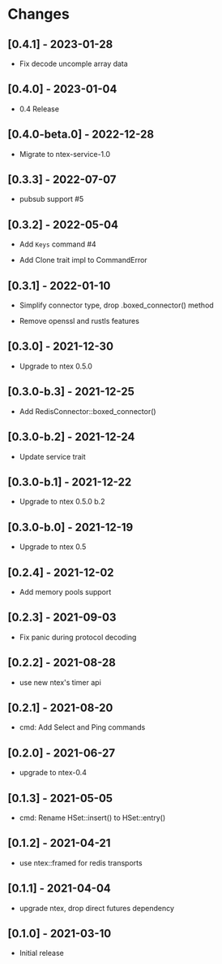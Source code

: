 # Changes

## [0.4.1] - 2023-01-28

* Fix decode uncomple array data

## [0.4.0] - 2023-01-04

* 0.4 Release

## [0.4.0-beta.0] - 2022-12-28

* Migrate to ntex-service-1.0

## [0.3.3] - 2022-07-07

* pubsub support #5

## [0.3.2] - 2022-05-04

* Add `Keys` command #4

* Add Clone trait impl to CommandError

## [0.3.1] - 2022-01-10

* Simplify connector type, drop .boxed_connector() method

* Remove openssl and rustls features

## [0.3.0] - 2021-12-30

* Upgrade to ntex 0.5.0

## [0.3.0-b.3] - 2021-12-25

* Add RedisConnector::boxed_connector()

## [0.3.0-b.2] - 2021-12-24

* Update service trait

## [0.3.0-b.1] - 2021-12-22

* Upgrade to ntex 0.5.0 b.2

## [0.3.0-b.0] - 2021-12-19

* Upgrade to ntex 0.5

## [0.2.4] - 2021-12-02

* Add memory pools support

## [0.2.3] - 2021-09-03

* Fix panic during protocol decoding

## [0.2.2] - 2021-08-28

* use new ntex's timer api

## [0.2.1] - 2021-08-20

* cmd: Add Select and Ping commands

## [0.2.0] - 2021-06-27

* upgrade to ntex-0.4

## [0.1.3] - 2021-05-05

* cmd: Rename HSet::insert() to HSet::entry()

## [0.1.2] - 2021-04-21

* use ntex::framed for redis transports

## [0.1.1] - 2021-04-04

* upgrade ntex, drop direct futures dependency

## [0.1.0] - 2021-03-10

* Initial release
